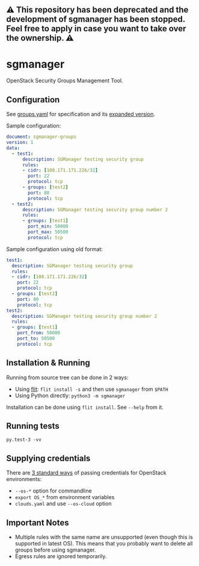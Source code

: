 ## :warning: This repository has been deprecated and the development of sgmanager has been stopped. Feel free to apply in case you want to take over the ownership. :warning:

# sgmanager

OpenStack Security Groups Management Tool.

## Configuration

See [groups.yaml](examples/groups.yaml) for specification
and its [expanded version](examples/groups.expanded.yaml).

Sample configuration:

```yaml
document: sgmanager-groups
version: 1
data:
  - test1:
      description: SGManager testing security group
      rules:
      - cidr: [108.171.171.226/32]
        port: 22
        protocol: tcp
      - groups: [test2]
        port: 80
        protocol: tcp
  - test2:
      description: SGManager testing security group number 2
      rules:
      - groups: [test1]
        port_min: 50000
        port_max: 50500
        protocol: tcp
```

Sample configuration using old format:

```yaml
test1:
  description: SGManager testing security group
  rules:
  - cidr: [108.171.171.226/32]
    port: 22
    protocol: tcp
  - groups: [test2]
    port: 80
    protocol: tcp
test2:
  description: SGManager testing security group number 2
  rules:
  - groups: [test1]
    port_from: 50000
    port_to: 50500
    protocol: tcp
```

## Installation & Running

Running from source tree can be done in 2 ways:

* Using [flit](https://flit.readthedocs.io): `flit install -s` and then use `sgmanager` from `$PATH`
* Using Python directly: `python3 -m sgmanager`

Installation can be done using `flit install`. See `--help` from it.

## Running tests

`py.test-3 -vv`

## Supplying credentials

There are [3 standard ways](https://docs.openstack.org/openstacksdk/latest/user/config/configuration.html)
of passing credentials for OpenStack environments:

* `--os-*` option for commandline
* `export OS_*` from environment variables
* `clouds.yaml` and use `--os-cloud` option

## Important Notes

- Multiple rules with the same name are unsupported
  (even though this is supported in latest OS).
  This means that you probably want to delete all groups
  before using sgmanager.
- Egress rules are ignored temporarily.
